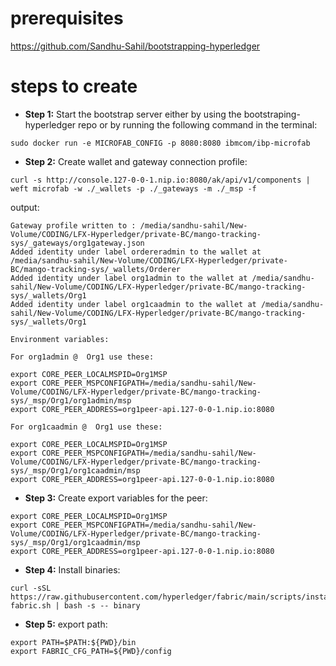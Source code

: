 # prerequisites

https://github.com/Sandhu-Sahil/bootstrapping-hyperledger

# steps to create 

- **Step 1:** Start the bootstrap server either by using the bootstraping-hyperledger repo or by running the following command in the terminal:
```
sudo docker run -e MICROFAB_CONFIG -p 8080:8080 ibmcom/ibp-microfab
```

- **Step 2:** Create wallet and gateway connection profile:
```
curl -s http://console.127-0-0-1.nip.io:8080/ak/api/v1/components | weft microfab -w ./_wallets -p ./_gateways -m ./_msp -f
```

output:
```
Gateway profile written to : /media/sandhu-sahil/New-Volume/CODING/LFX-Hyperledger/private-BC/mango-tracking-sys/_gateways/org1gateway.json 
Added identity under label ordereradmin to the wallet at /media/sandhu-sahil/New-Volume/CODING/LFX-Hyperledger/private-BC/mango-tracking-sys/_wallets/Orderer 
Added identity under label org1admin to the wallet at /media/sandhu-sahil/New-Volume/CODING/LFX-Hyperledger/private-BC/mango-tracking-sys/_wallets/Org1 
Added identity under label org1caadmin to the wallet at /media/sandhu-sahil/New-Volume/CODING/LFX-Hyperledger/private-BC/mango-tracking-sys/_wallets/Org1 

Environment variables: 

For org1admin @  Org1 use these:
 
export CORE_PEER_LOCALMSPID=Org1MSP
export CORE_PEER_MSPCONFIGPATH=/media/sandhu-sahil/New-Volume/CODING/LFX-Hyperledger/private-BC/mango-tracking-sys/_msp/Org1/org1admin/msp
export CORE_PEER_ADDRESS=org1peer-api.127-0-0-1.nip.io:8080

For org1caadmin @  Org1 use these:
 
export CORE_PEER_LOCALMSPID=Org1MSP
export CORE_PEER_MSPCONFIGPATH=/media/sandhu-sahil/New-Volume/CODING/LFX-Hyperledger/private-BC/mango-tracking-sys/_msp/Org1/org1caadmin/msp
export CORE_PEER_ADDRESS=org1peer-api.127-0-0-1.nip.io:8080
```

- **Step 3:** Create export variables for the peer:
```
export CORE_PEER_LOCALMSPID=Org1MSP
export CORE_PEER_MSPCONFIGPATH=/media/sandhu-sahil/New-Volume/CODING/LFX-Hyperledger/private-BC/mango-tracking-sys/_msp/Org1/org1caadmin/msp
export CORE_PEER_ADDRESS=org1peer-api.127-0-0-1.nip.io:8080
```

- **Step 4:** Install binaries:
```
curl -sSL https://raw.githubusercontent.com/hyperledger/fabric/main/scripts/install-fabric.sh | bash -s -- binary
```

- **Step 5:** export path:
```
export PATH=$PATH:${PWD}/bin
export FABRIC_CFG_PATH=${PWD}/config
```

